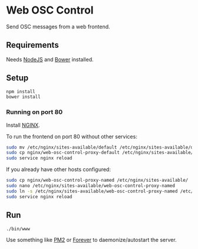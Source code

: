 # Web OSC Control

Send OSC messages from a web frontend.

## Requirements ##

Needs [NodeJS](https://nodejs.org/) and [Bower](https://bower.io/) installed.

## Setup ##

```bash
npm install
bower install
```

### Running on port 80 ###

Install [NGINX](http://nginx.org/en/docs/install.html).

To run the frontend on port 80 without other services:
```bash
sudo mv /etc/nginx/sites-available/default /etc/nginx/sites-available/default.bak
sudo cp nginx/web-osc-control-proxy-default /etc/nginx/sites-available/default
sudo service nginx reload
```

If you already have other hosts configured:
```bash
sudo cp nginx/web-osc-control-proxy-named /etc/nginx/sites-available/
sudo nano /etc/nginx/sites-available/web-osc-control-proxy-named
sudo ln -s /etc/nginx/sites-available/web-osc-control-proxy-named /etc/nginx/sites-enabled/
sudo service nginx reload
```

## Run ##

```bash
./bin/www
```

Use something like [PM2](http://pm2.keymetrics.io/docs/usage/quick-start/) or [Forever](https://github.com/foreverjs/forever) to daemonize/autostart the server.
